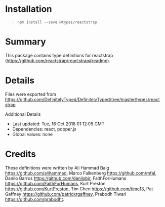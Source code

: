 # Installation
> `npm install --save @types/reactstrap`

# Summary
This package contains type definitions for reactstrap (https://github.com/reactstrap/reactstrap#readme).

# Details
Files were exported from https://github.com/DefinitelyTyped/DefinitelyTyped/tree/master/types/reactstrap

Additional Details
 * Last updated: Tue, 16 Oct 2018 01:12:05 GMT
 * Dependencies: react, popper.js
 * Global values: none

# Credits
These definitions were written by Ali Hammad Baig <https://github.com/alihammad>, Marco Falkenberg <https://github.com/mfal>, Danilo Barros <https://github.com/danilobjr>, FaithForHumans <https://github.com/FaithForHumans>, Kurt Preston <https://github.com/KurtPreston>, Tim Chen <https://github.com/timc13>, Pat Gaffney <https://github.com/patrickrgaffney>, Prabodh Tiwari <https://github.com/prabodht>.
